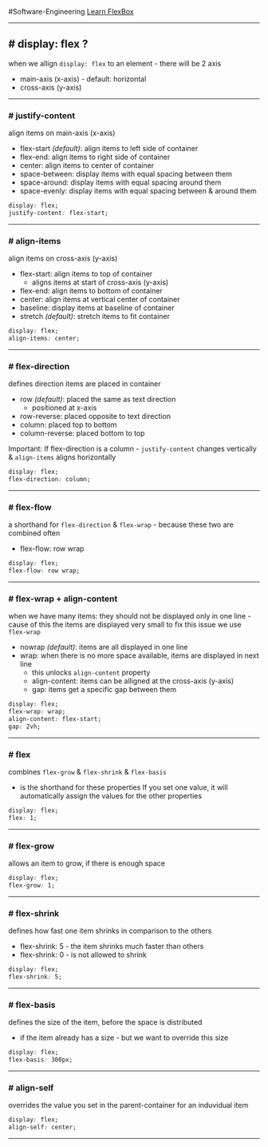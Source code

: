 #Software-Engineering 
[Learn FlexBox](https://flexboxfroggy.com/#en)

---
## # display: flex ?

when we allign `display: flex` to an element - there will be 2 axis
- main-axis (x-axis) - default: horizontal
- cross-axis (y-axis)

---
### # justify-content

align items on main-axis (x-axis)

- flex-start _(default)_: align items to left side of container
- flex-end: align items to right side of container
- center: align items to center of container
- space-between: display items with equal spacing between them
- space-around: display items with equal spacing around them
- space-evenly: display items with equal spacing between & around them

```css
display: flex;
justify-content: flex-start;
```

---
### # align-items

align items on cross-axis (y-axis)

- flex-start: align items to top of container
	- aligns items at start of cross-axis (y-axis)
- flex-end: align items to bottom of container
- center: align items at vertical center of container
- baseline: display items at baseline of container
- stretch _(default)_: stretch items to fit container

```css
display: flex;
align-items: center;
```

---
### # flex-direction

defines direction items are placed in container

- row _(default)_: placed the same as text direction
	- positioned at x-axis
- row-reverse: placed opposite to text direction
- column: placed top to bottom
- column-reverse: placed bottom to top

Important: If flex-direction is a column - `justify-content` changes vertically & `align-items` aligns horizontally

```css
display: flex;
flex-direction: column;
```

---
### # flex-flow

a shorthand for `flex-direction` & `flex-wrap` - because these two are combined often

- flex-flow: row wrap

```css
display: flex;
flex-flow: row wrap;
```

---
### # flex-wrap + align-content

when we have many items: they should not be displayed only in one line - cause of this the items are displayed very small
to fix this issue we use `flex-wrap`

- nowrap _(default)_: items are all displayed in one line
- wrap: when there is no more space available, items are displayed in next line
	- this unlocks `align-content` property
	- align-content: items can be alligned at the cross-axis (y-axis)
	- gap: items get a specific gap between them

```css
display: flex;
flex-wrap: wrap;
align-content: flex-start;
gap: 2vh;
```

---
### # flex

combines `flex-grow` & `flex-shrink` & `flex-basis`
- is the shorthand for these properties
If you set one value, it will automatically assign the values for the other properties

```css
display: flex;
flex: 1;
```

---
### # flex-grow

allows an item to grow, if there is enough space

```css
display: flex;
flex-grow: 1;
```

---
### # flex-shrink

defines how fast one item shrinks in comparison to the others

- flex-shrink: 5 - the item shrinks much faster than others
- flex-shrink: 0 - is not allowed to shrink

```css
display: flex;
flex-shrink: 5;
```

---
### # flex-basis

defines the size of the item, before the space is distributed
- if the item already has a size - but we want to override this size

```css
display: flex;
flex-basis: 300px;
```

---
### # align-self

overrides the value you set in the parent-container for an induvidual item

```css
display: flex;
align-self: center;
```

---
